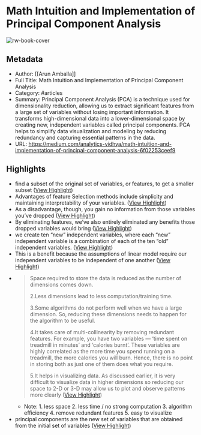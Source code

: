 # Math Intuition and Implementation of Principal Component Analysis

![rw-book-cover](https://miro.medium.com/v2/resize:fit:997/1*PtaeFuNJxdZVz99WfYrpZA.png)

## Metadata
- Author: [[Arun Amballa]]
- Full Title: Math Intuition and Implementation of Principal Component Analysis
- Category: #articles
- Summary: Principal Component Analysis (PCA) is a technique used for dimensionality reduction, allowing us to extract significant features from a large set of variables without losing important information. It transforms high-dimensional data into a lower-dimensional space by creating new, independent variables called principal components. PCA helps to simplify data visualization and modeling by reducing redundancy and capturing essential patterns in the data.
- URL: https://medium.com/analytics-vidhya/math-intuition-and-implementation-of-principal-component-analysis-6f02253ceef9

## Highlights
- find a subset of the original set of variables, or features, to get a smaller subset ([View Highlight](https://read.readwise.io/read/01jkded0w6re72kexb5kg0qf4d))
- Advantages of feature Selection methods include simplicity and maintaining interpretability of your variables. ([View Highlight](https://read.readwise.io/read/01jkdedgqbqvjcwvq8msx9krr6))
- As a disadvantage, though, you gain no information from those variables you’ve dropped ([View Highlight](https://read.readwise.io/read/01jkdedmrtj1ftdw7zq97xgr1k))
- By eliminating features, we’ve also entirely eliminated any benefits those dropped variables would bring ([View Highlight](https://read.readwise.io/read/01jkdee0bma483pzb9ehkvtrx9))
- we create ten “new” independent variables, where each “new” independent variable is a combination of each of the ten “old” independent variables. ([View Highlight](https://read.readwise.io/read/01jkdeeeg405zb4qp9j3ve03ac))
- This is a benefit because the assumptions of linear model require our independent variables to be independent of one another ([View Highlight](https://read.readwise.io/read/01jkdex0xmwh93w4v6gzpm0v3d))
- > Space required to store the data is reduced as the number of dimensions comes down.
  > 
  > 2.Less dimensions lead to less computation/training time.
  > 
  > 3.Some algorithms do not perform well when we have a large dimension. So, reducing these dimensions needs to happen for the algorithm to be useful.
  > 
  > 4.It takes care of multi-collinearity by removing redundant features. For example, you have two variables — ‘time spent on treadmill in minutes’ and ‘calories burnt’. These variables are highly correlated as the more time you spend running on a treadmill, the more calories you will burn. Hence, there is no point in storing both as just one of them does what you require.
  > 
  > 5.It helps in visualizing data. As discussed earlier, it is very difficult to visualize data in higher dimensions so reducing our space to 2-D or 3-D may allow us to plot and observe patterns more clearly ([View Highlight](https://read.readwise.io/read/01jkdey6yxg7wf9dkc4w5ea9s6))
    - Note: 1. less space
      2. less time / no strong computation
      3. algorithm efficiency
      4. remove redundant features
      5. easy to visualize
- principal components are the new set of variables that are obtained from the initial set of variables ([View Highlight](https://read.readwise.io/read/01jkdf13bd2rkd4hdqe1p920y7))
